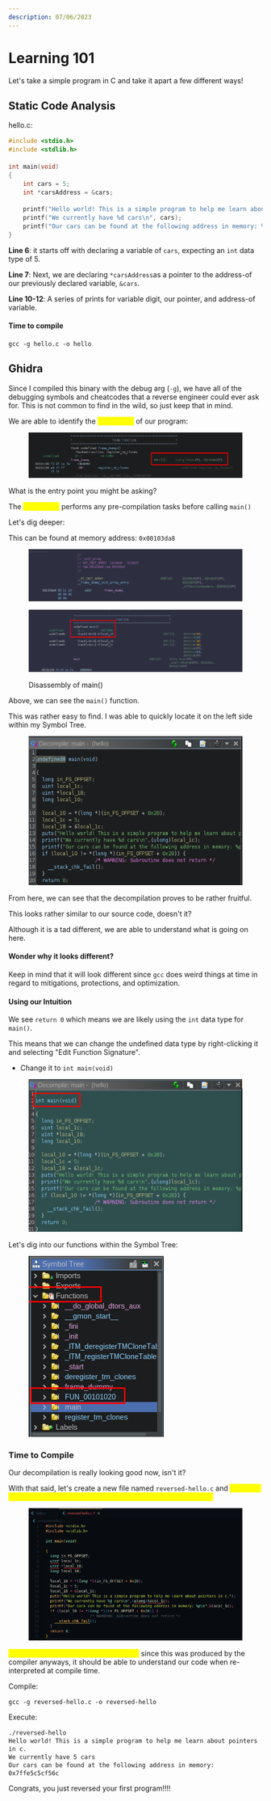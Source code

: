 ```yaml
---
description: 07/06/2023
---
```


# Learning 101

Let's take a simple program in C and take it apart a few different ways!

## Static Code Analysis

hello.c:

```c
#include <stdio.h>
#include <stdlib.h>

int main(void)
{
    int cars = 5;
    int *carsAddress = &cars;

    printf("Hello world! This is a simple program to help me learn about pointers in c.\n");
    printf("We currently have %d cars\n", cars);
    printf("Our cars can be found at the following address in memory: %p\n", (void*) &cars);
}
```

**Line 6**: it starts off with declaring a variable of `cars`, expecting an `int` data type of 5.

**Line 7**: Next, we are declaring `*carsAddress`as a pointer to the address-of our previously declared variable, `&cars`.

**Line 10-12**: A series of prints for variable digit, our pointer, and address-of variable.

#### Time to compile

```
gcc -g hello.c -o hello
```

## Ghidra

Since I compiled this binary with the debug arg (`-g`), we have all of the debugging symbols and cheatcodes that a reverse engineer could ever ask for. This is not common to find in the wild, so just keep that in mind.&#x20;

We are able to identify the <mark style="color:yellow;">entry point</mark> of our program:&#x20;

<figure><img src="../.gitbook/assets/image (6).png" alt=""><figcaption></figcaption></figure>

What is the entry point you might be asking?

The <mark style="color:yellow;">entry point</mark> performs any pre-compilation tasks before calling `main()`

Let's dig deeper:

This can be found at memory address: `0x00103da8`

<figure><img src="../.gitbook/assets/image (9).png" alt=""><figcaption></figcaption></figure>

<figure><img src="../.gitbook/assets/image (2).png" alt=""><figcaption><p>Disassembly of main()</p></figcaption></figure>

Above, we can see the `main()` function.

This was rather easy to find. I was able to quickly locate it on the left side within my Symbol Tree.

<figure><img src="../.gitbook/assets/image (5).png" alt=""><figcaption></figcaption></figure>

From here, we can see that the decompilation proves to be rather fruitful.

This looks rather similar to our source code, doesn't it?

Although it is a tad different, we are able to understand what is going on here.&#x20;

#### Wonder why it looks different?

Keep in mind that it will look different since `gcc` does weird things at time in regard to mitigations, protections, and optimization.

#### Using our Intuition

We see `return 0` which means we are likely using the `int` data type for `main()`.

This means that we can change the undefined data type by right-clicking it and selecting "Edit Function Signature".

* Change it to `int main(void)`

<figure><img src="../.gitbook/assets/image.png" alt=""><figcaption></figcaption></figure>

Let's dig into our functions within the Symbol Tree:

<figure><img src="../.gitbook/assets/image (4).png" alt=""><figcaption></figcaption></figure>

### Time to Compile

Our decompilation is really looking good now, isn't it?

With that said, let's create a new file named `reversed-hello.c` and <mark style="color:yellow;">inject our header files at the top. Next, we will be ready for compilation!</mark>

<figure><img src="../.gitbook/assets/image (8).png" alt=""><figcaption></figcaption></figure>

<mark style="color:yellow;">We can go ahead and ignore our errors</mark> since this was produced by the compiler anyways, it should be able to understand our code when re-interpreted at compile time.

Compile:

```
gcc -g reversed-hello.c -o reversed-hello
```

Execute:

```
./reversed-hello 
Hello world! This is a simple program to help me learn about pointers in c.
We currently have 5 cars
Our cars can be found at the following address in memory: 0x7ffe5c5cf56c
```

Congrats, you just reversed your first program!!!!
